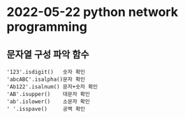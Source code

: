 # 2022-05-22 python network programming


## 문자열 구성 파악 함수
```
'123'.isdigit()   숫자 확인
'abcABC'.isalpha()문자 확인
'Ab122'.isalnum() 문자+숫자 확인
'AB'.isupper()    대문자 확인
'ab'.islower()    소문자 확인
' '.isspave()     공백 확인
```
